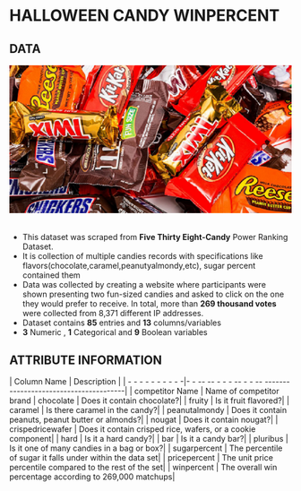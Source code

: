 # HALLOWEEN CANDY WINPERCENT
## DATA
![image1.png](images/halloweencandies.png)<br><br>
- This dataset was scraped from __Five Thirty Eight-Candy__ Power Ranking Dataset.
- It is collection  of multiple candies records with specifications like flavors(chocolate,caramel,peanutyalmondy,etc), sugar percent   contained them
- Data was collected by creating a website where participants were shown presenting two fun-sized candies and asked to click on the one they would prefer to receive. In total, more than __269 thousand votes__ were collected from 8,371 different IP addresses.
- Dataset contains __85__ entries and __13__ columns/variables
- __3__ Numeric , __1__ Categorical and __9__ Boolean variables<br>
## ATTRIBUTE INFORMATION
| Column Name        | Description |
| - - - - - - - - - -|- - -- -- - - - -- - - -- ---------------------------------------|
| competitor Name    | Name of competitor brand
| chocolate          | Does it contain chocolate?|
| fruity             | Is it fruit flavored?|
| caramel            | Is there caramel in the candy?|
| peanutalmondy      | Does it contain peanuts, peanut butter or almonds?|
| nougat             | Does it contain nougat?|
| crispedricewafer   | Does it contain crisped rice, wafers, or a cookie component|
| hard               | Is it a hard candy?|
| bar                | Is it a candy bar?|
| pluribus           | Is it one of many candies in a bag or box?|
| sugarpercent       | The percentile of sugar it falls under within the data set|
| pricepercent       | The unit price percentile compared to the rest of the set|
| winpercent         | The overall win percentage according to 269,000 matchups|
<br>
